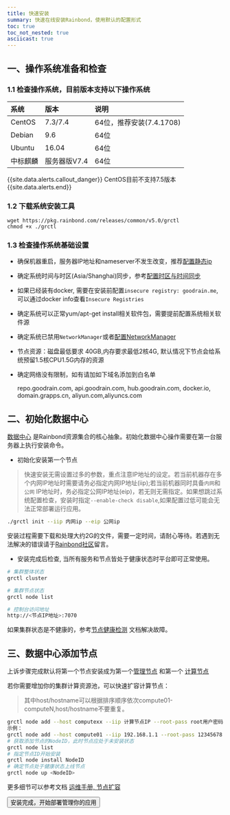 ```yaml
---
title: 快速安装
summary: 快速在线安装Rainbond，使用默认的配置形式
toc: true
toc_not_nested: true
asciicast: true
---
```




## 一、操作系统准备和检查

### 1.1 检查操作系统，目前版本支持以下操作系统

| 系统     | 版本         | 说明                     |
| :------- | :----------- | :----------------------- |
| CentOS   | 7.3/7.4      | 64位，推荐安装(7.4.1708) |
| Debian   | 9.6          | 64位                     |
| Ubuntu   | 16.04        | 64位                     |
| 中标麒麟 | 服务器版V7.4 | 64位                     |

{{site.data.alerts.callout_danger}}
CentOS目前不支持7.5版本
{{site.data.alerts.end}}

### 1.2 下载系统安装工具

```
wget https://pkg.rainbond.com/releases/common/v5.0/grctl
chmod +x ./grctl
```

### 1.3 检查操作系统基础设置

   * 确保机器重启，服务器IP地址和nameserver不发生改变，推荐[配置静态ip](../operation-manual/install/config/static-ip.html)

   * 确定系统时间与时区(Asia/Shanghai)同步，参考[配置时区与时间同步](../operation-manual/install/config/timezone.html)

   * 如果已经装有docker, 需要在安装前配置`insecure registry: goodrain.me`,可以通过docker info查看`Insecure Registries`
   
   * 确定系统可以正常yum/apt-get install相关软件包，需要提前配置系统相关软件源
   
   * 确定系统已禁用`NetworkManager`或者[配置NetworkManager](https://t.goodrain.com/t/calico-networkmanager/591)
   
   * 节点资源：磁盘最低要求 40GB,内存要求最低2核4G, 默认情况下节点会给系统预留1.5核CPU1.5G内存的资源
   
   * 确定网络没有限制，如有请加如下域名添加到白名单

     repo.goodrain.com, api.goodrain.com, hub.goodrain.com, docker.io, domain.grapps.cn, aliyun.com,aliyuncs.com


## 二、初始化数据中心

[数据中心](/docs/v5.0/architecture/abstraction.html#region) 是Rainbond资源集合的核心抽象。初始化数据中心操作需要在第一台服务器上执行安装命令。

* 初始化安装第一个节点

> 快速安装无需设置过多的参数，重点注意IP地址的设定。若当前机器存在多个内网IP地址时需要请务必指定内网IP地址(iip);若当前机器同时具备`内网`和`公网` IP地址时，务必指定公网IP地址(eip)，若无则无需指定。如果想跳过系统配置检查，安装时指定`--enable-check disable`,如果配置过低可能会无法正常部署运行应用。

```bash
./grctl init --iip 内网ip --eip 公网ip
```

安装过程需要下载和处理大约2G的文件，需要一定时间，请耐心等待。若遇到无法解决的错误请于[Rainbond社区](https://t.goodrain.com)留言。

* 安装完成后检查, 当所有服务和节点皆处于健康状态时平台即可正常使用。

```bash
# 集群整体状态
grctl cluster

# 集群节点状态
grctl node list

# 控制台访问地址
http://<节点IP地址>:7070
```
如果集群状态是不健康的，参考[节点健康检测](/docs/v5.0/operation-manual/cluster-management/node-health.html) 文档解决故障。

## 三、数据中心添加节点

上诉步骤完成默认将第一个节点安装成为第一个[管理节点](/docs/v5.0/architecture/abstraction.html#node) 和第一个 [计算节点](/docs/v5.0/architecture/abstraction.html#node)

若你需要增加你的集群计算资源池，可以快速扩容计算节点：

> 其中host/hostname可以根据排序顺序依次compute01-computeN,host/hostname不要重复。

```bash
grctl node add --host computexx --iip 计算节点IP --root-pass root用户密码 --role compute
示例：
grctl node add --host compute01 --iip 192.168.1.1 --root-pass 12345678 --role compute
# 获取添加节点的NodeID，此时节点应处于未安装状态
grctl node list
# 指定节点ID开始安装
grctl node install NodeID
# 确定节点处于健康状态上线节点
grctl node up <NodeID>

```

更多细节可以参考文档 [运维手册, 节点扩容](../operation-manual/cluster-management/add-node.html) 

<div class="step">
  <a href="./quick-learning.html"><button class="btn">安装完成，开始部署管理你的应用</button></a>
</div>
